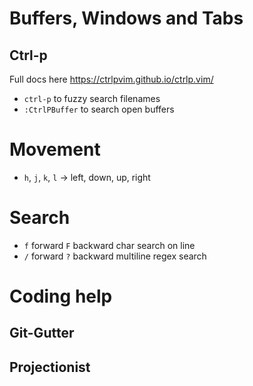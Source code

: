 # Buffers, Windows and Tabs

## Ctrl-p
Full docs here <https://ctrlpvim.github.io/ctrlp.vim/>

+ `ctrl-p` to fuzzy search filenames
+ `:CtrlPBuffer` to search open buffers

# Movement

+ `h`, `j`, `k`, `l` -> left, down, up, right

# Search

+ `f` forward `F` backward char search on line
+ `/` forward `?` backward multiline regex search

# Coding help
## Git-Gutter
## Projectionist
